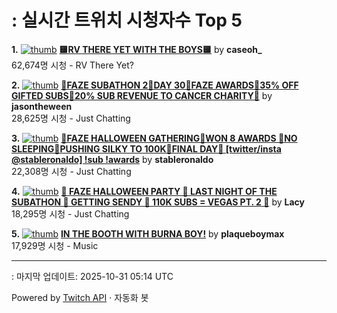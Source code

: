 # : 실시간 트위치 시청자수 Top 5

**1.** [![thumb](https://static-cdn.jtvnw.net/previews-ttv/live_user_caseoh_-320x180.jpg)](https://twitch.tv/caseoh_)
**[🟨RV THERE YET WITH THE BOYS🟨](https://twitch.tv/caseoh_)** by **caseoh_**<br>62,674명 시청  - RV There Yet?

**2.** [![thumb](https://static-cdn.jtvnw.net/previews-ttv/live_user_jasontheween-320x180.jpg)](https://twitch.tv/jasontheween)
**[🔴FAZE SUBATHON 2🔴DAY 30🔴FAZE AWARDS🔴35% OFF GIFTED SUBS🔴20% SUB REVENUE TO CANCER CHARITY🔴](https://twitch.tv/jasontheween)** by **jasontheween**<br>28,625명 시청  - Just Chatting

**3.** [![thumb](https://static-cdn.jtvnw.net/previews-ttv/live_user_stableronaldo-320x180.jpg)](https://twitch.tv/stableronaldo)
**[🎃FAZE HALLOWEEN GATHERING🎃WON 8 AWARDS 🎃NO SLEEPING🎃PUSHING SILKY TO 100K🎃FINAL DAY🎃 [twitter/insta @stableronaldo] !sub !awards](https://twitch.tv/stableronaldo)** by **stableronaldo**<br>22,308명 시청  - Just Chatting

**4.** [![thumb](https://static-cdn.jtvnw.net/previews-ttv/live_user_lacy-320x180.jpg)](https://twitch.tv/Lacy)
**[🎃 FAZE HALLOWEEN PARTY 🎃 LAST NIGHT OF THE SUBATHON 🎃 GETTING SENDY 🎃 110K SUBS = VEGAS PT. 2 🎃](https://twitch.tv/Lacy)** by **Lacy**<br>18,295명 시청  - Just Chatting

**5.** [![thumb](https://static-cdn.jtvnw.net/previews-ttv/live_user_plaqueboymax-320x180.jpg)](https://twitch.tv/plaqueboymax)
**[IN THE BOOTH WITH BURNA BOY!](https://twitch.tv/plaqueboymax)** by **plaqueboymax**<br>17,929명 시청  - Music


---
: 마지막 업데이트: 2025-10-31 05:14 UTC

Powered by [Twitch API](https://dev.twitch.tv/docs/api/reference) · 자동화 봇